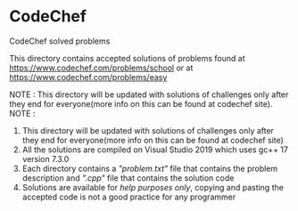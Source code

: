 # CodeChef
CodeChef solved problems

This directory contains accepted solutions of problems found at https://www.codechef.com/problems/school or at https://www.codechef.com/problems/easy

NOTE : This directory will be updated with solutions of challenges only after they end for everyone(more info 
on this can be found at codechef site).
NOTE : 
1) This directory will be updated with solutions of challenges only after they end for everyone(more info 
on this can be found at codechef site)
2) All the solutions are compiled on Visual Studio 2019 which uses gc++ 17 version 7.3.0
3) Each directory contains a *"problem.txt"* file that contains the problem description and *".cpp"* file that contains the solution code
4) Solutions are available for _help purposes only_, copying and pasting the accepted code is not a good practice for any programmer
